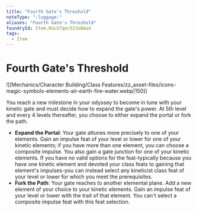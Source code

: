 ```yaml
---
title: "Fourth Gate's Threshold"
noteType: ":luggage:"
aliases: "Fourth Gate's Threshold"
foundryId: Item.RUcX7qmc523oBAaX
tags:
  - Item
---
```


# Fourth Gate's Threshold
![[Mechanics/Character Building/Class Features/zz_asset-files/icons-magic-symbols-elements-air-earth-fire-water.webp|150]]

You reach a new milestone in your odyssey to become in tune with your kinetic gate and must decide how to expand the gate's power. At 5th level and every 4 levels thereafter, you choose to either expand the portal or fork the path.

*   **Expand the Portal**: Your gate attunes more precisely to one of your elements. Gain an impulse feat of your level or lower for one of your kinetic elements; if you have more than one element, you can choose a composite impulse. You also gain a gate junction for one of your kinetic elements. If you have no valid options for the feat-typically because you have one kinetic element and devoted your class feats to gaining that element's impulses-you can instead select any kineticist class feat of your level or lower for which you meet the prerequisites.
*   **Fork the Path**: Your gate reaches to another elemental plane. Add a new element of your choice to your kinetic elements. Gain an impulse feat of your level or lower with the trait of that element. You can't select a composite impulse feat with this feat selection.
